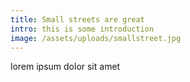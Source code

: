 ```yaml
---
title: Small streets are great
intro: this is some introduction
image: /assets/uploads/smallstreet.jpg
---
```

lorem ipsum dolor sit amet